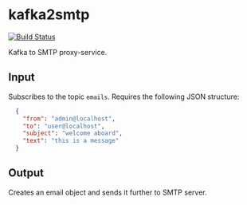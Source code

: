 # kafka2smtp
[![Build Status](https://travis-ci.org/kafkaland/kafka2smtp.svg?branch=master)](https://travis-ci.org/kafkaland/kafka2smtp)

Kafka to SMTP proxy-service.

## Input
Subscribes to the topic `emails`. 
Requires the following JSON structure:
```json
  {
    "from": "admin@localhost",
    "to": "user@localhost",
    "subject": "welcome aboard",
    "text": "this is a message"
  }
```

## Output
Creates an email object and sends it further to SMTP server. 


